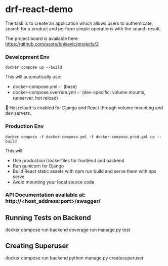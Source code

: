 # drf-react-demo
The task is to create an application which allows users to authenticate, search for a product and perform simple 
operations with the search result.

The project board is available here: https://github.com/users/bnisevic/projects/2

### Development Env

`docker compose up --build`

This will automatically use:

- docker-compose.yml ✅ (base)
- docker-compose.override.yml ✅ (dev-specific: volume mounts, runserver, hot reload)

🔁 Hot reload is enabled for Django and React through volume mounting and dev servers.


### Production Env

`docker compose -f docker-compose.yml -f docker-compose.prod.yml up --build`

This will:
- Use production Dockerfiles for frontend and backend 
- Run gunicorn for Django 
- Build React static assets with npm run build and serve them with npx serve 
- Avoid mounting your local source code


### API Documentation available at: http://<host_address:port>/swagger/

## Running Tests on Backend
 docker compose run backend coverage run manage.py test

## Creating Superuser
 docker compose run backend python manage.py createsuperuser
